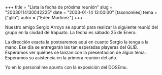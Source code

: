 +++
title = "Lista la fecha de próxima reunión"
slug = "20030114130042225"
date = "2003-01-14 13:00:00"
[taxonomies]
tema = ["glib"]
autor = ["Eden Martinez"]
+++

Nuestro amigo Sergio Arroyo se apuntó para realizar la siguiente reunió
del grupo en la ciudad de Irapuato. La fecha es sábado 25 de Enero.

<!-- more -->
La dirección exacta la postearemos aqui en cuanto Sergio la tenga a la
mano. Ese día se entregarán las tan esperadas playeras del GLIB.
Esperamos ver quiénes se lanzan con la presentación de algún tema.
Esperamos su asistencia en la primera reunion del año.

Yo en lo personal me apunto con la exposición del DOSEmu.

